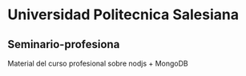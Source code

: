 # Universidad Politecnica Salesiana
## Seminario-profesiona
Material del curso profesional sobre nodjs + MongoDB

